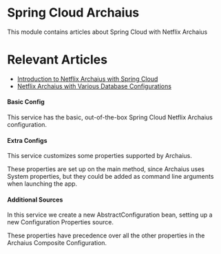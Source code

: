 # Spring Cloud Archaius

This module contains articles about Spring Cloud with Netflix Archaius

# Relevant Articles

- [Introduction to Netflix Archaius with Spring Cloud](https://www.baeldung.com/netflix-archaius-spring-cloud-integration)
- [Netflix Archaius with Various Database Configurations](https://www.baeldung.com/netflix-archaius-database-configurations)

#### Basic Config
This service has the basic, out-of-the-box Spring Cloud Netflix Archaius configuration.

#### Extra Configs
This service customizes some properties supported by Archaius.

These properties are set up on the main method, since Archaius uses System properties, but they could be added as command line arguments when launching the app.

#### Additional Sources
In this service we create a new AbstractConfiguration bean, setting up a new Configuration Properties source.

These properties have precedence over all the other properties in the Archaius Composite Configuration.
